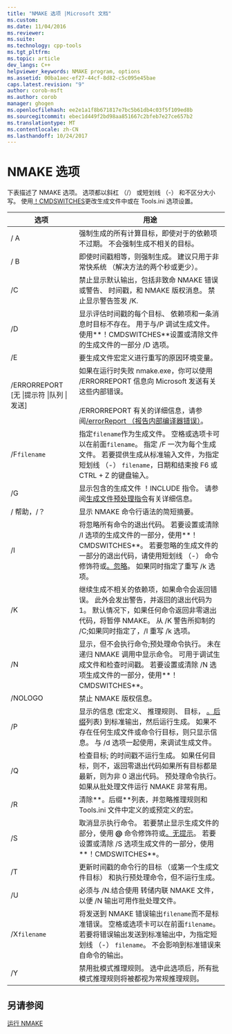 ```yaml
---
title: "NMAKE 选项 |Microsoft 文档"
ms.custom: 
ms.date: 11/04/2016
ms.reviewer: 
ms.suite: 
ms.technology: cpp-tools
ms.tgt_pltfrm: 
ms.topic: article
dev_langs: C++
helpviewer_keywords: NMAKE program, options
ms.assetid: 00ba1aec-ef27-44cf-8d82-c5c095e45bae
caps.latest.revision: "9"
author: corob-msft
ms.author: corob
manager: ghogen
ms.openlocfilehash: ee2e1a1f8b671817e7bc5b61db4c03f5f109ed8b
ms.sourcegitcommit: ebec1d449f2bd98aa851667c2bfeb7e27ce657b2
ms.translationtype: MT
ms.contentlocale: zh-CN
ms.lasthandoff: 10/24/2017
---
```

# <a name="nmake-options"></a>NMAKE 选项
下表描述了 NMAKE 选项。 选项都以斜杠 （/） 或短划线 （-） 和不区分大小写。 使用[！CMDSWITCHES](../build/makefile-preprocessing-directives.md)更改生成文件中或在 Tools.ini 选项设置。  
  
|选项|用途|  
|------------|-------------|  
|/ A|强制生成的所有计算目标，即使对于的依赖项不过期。 不会强制生成不相关的目标。|  
|/ B|即使时间戳相等，则强制生成。 建议只用于非常快系统 （解决方法的两个秒或更少）。|  
|/C|禁止显示默认输出，包括非致命 NMAKE 错误或警告、 时间戳，和 NMAKE 版权消息。 禁止显示警告签发 /K.|  
|/D|显示评估时间戳的每个目标、 依赖项和一条消息时目标不存在。 用于与/P 调试生成文件。 使用**！CMDSWITCHES**设置或清除文件的生成文件的一部分 /D 选项。|  
|/E|要生成文件宏定义进行重写的原因环境变量。|  
|/ERRORREPORT [无 &#124;提示符 &#124;队列 &#124;发送]|如果在运行时失败 nmake.exe，你可以使用 /ERRORREPORT 信息向 Microsoft 发送有关这些内部错误。<br /><br /> /ERRORREPORT 有关的详细信息，请参阅[/errorReport （报告内部编译器错误）](../build/reference/errorreport-report-internal-compiler-errors.md)。|  
|/F`filename`|指定`filename`作为生成文件。 空格或选项卡可以在前面`filename`。 指定 /F 一次为每个生成文件。 若要提供生成从标准输入文件，为指定短划线 （-） `filename`，日期和结束按 F6 或 CTRL + Z 的键盘输入。|  
|/G|显示包含的生成文件 ！INCLUDE 指令。  请参阅[生成文件预处理指令](../build/makefile-preprocessing-directives.md)有关详细信息。|  
|/ 帮助，/？|显示 NMAKE 命令行语法的简短摘要。|  
|/I|将忽略所有命令的退出代码。 若要设置或清除 /I 选项的生成文件的一部分，使用**！CMDSWITCHES**。 若要忽略的生成文件的一部分的退出代码，请使用短划线 （-） 命令修饰符或[。忽略](../build/dot-directives.md)。 如果同时指定了重写 /k 选项。|  
|/K|继续生成不相关的依赖项，如果命令会返回错误。 此外会发出警告，并返回的退出代码为 1。 默认情况下，如果任何命令返回非零退出代码，将暂停 NMAKE。 从 /K 警告所抑制的 /C;如果同时指定了，/I 重写 /k 选项。|  
|/N|显示，但不会执行命令;预处理命令执行。 未在递归 NMAKE 调用中显示命令。 可用于调试生成文件和检查时间戳。 若要设置或清除 /N 选项生成文件的一部分，使用**！CMDSWITCHES**。|  
|/NOLOGO|禁止 NMAKE 版权信息。|  
|/P|显示的信息 (宏定义、 推理规则、 目标， [。后缀](../build/dot-directives.md)列表) 到标准输出，然后运行生成。 如果不存在任何生成文件或命令行目标，则只显示信息。 与 /d 选项一起使用，来调试生成文件。|  
|/Q|检查目标; 的时间戳不运行生成。 如果任何目标，则不，返回零退出代码如果所有目标都是最新，则为非 0 退出代码。 预处理命令执行。 如果从批处理文件运行 NMAKE 非常有用。|  
|/R|清除**。后缀**列表，并忽略推理规则和 Tools.ini 文件中定义的或预定义的宏。|  
|/S|取消显示执行命令。 若要禁止显示生成文件的部分，使用 **@** 命令修饰符或[。无提示](../build/dot-directives.md)。 若要设置或清除 /S 选项生成文件的一部分，使用**！CMDSWITCHES**。|  
|/T|更新时间戳的命令行的目标 （或第一个生成文件目标） 和执行预处理命令，但不运行生成。|  
|/U|必须与 /N.结合使用 转储内联 NMAKE 文件，以便 /N 输出可用作批处理文件。|  
|/X`filename`|将发送到 NMAKE 错误输出`filename`而不是标准错误。 空格或选项卡可以在前面`filename`。 若要将错误输出发送到标准输出中，为指定短划线 （-） `filename`。 不会影响到标准错误来自命令的输出。|  
|/Y|禁用批模式推理规则。 选中此选项后，所有批模式推理规则将被都视为常规推理规则。|  
  
## <a name="see-also"></a>另请参阅  
 [运行 NMAKE](../build/running-nmake.md)